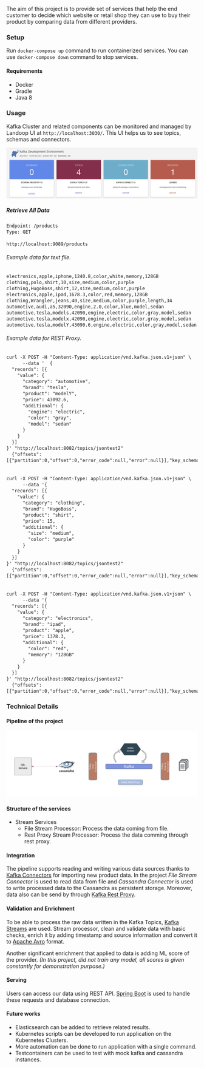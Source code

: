 The aim of this project is to provide set of services that help the end customer to 
decide which website or retail shop they can use to buy their product by comparing data 
from different providers.


### Setup

Run `docker-compose up` command to run containerized services. You can use `docker-compose down` command to stop services.

#### Requirements

- Docker
- Gradle
- Java 8

### Usage

Kafka Cluster and related components can be monitored and managed by Landoop UI at `http://localhost:3030/`. This UI helps us to see topics, schemas and connectors.

![Kafka Landoop UI](assets/landoop-ui.png)

##### Retrieve All Data

```
Endpoint: /products
Type: GET

http://localhost:9089/products
```

###### Example data for text file.

```
electronics,apple,iphone,1240.8,color,white,memory,128GB
clothing,polo,shirt,10,size,medium,color,purple
clothing,HugoBoss,shirt,12,size,medium,color,purple
electronics,apple,ipad,1678.3,color,red,memory,128GB
clothing,Wrangler,jeans,40,size,medium,color,purple,length,34
automotive,audi,a5,32090,engine,2.0,color,blue,model,sedan
automotive,tesla,models,42090,engine,electric,color,gray,model,sedan
automotive,tesla,modelx,42090,engine,electric,color,gray,model,sedan
automotive,tesla,modelY,43090.6,engine,electric,color,gray,model,sedan
```

###### Example data for REST Proxy.

```
curl -X POST -H "Content-Type: application/vnd.kafka.json.v1+json" \
      --data '  {
  "records": [{
    "value": {
      "category": "automotive",
      "brand": "tesla",
      "product": "modelY",
      "price": 43092.6,
      "additional": {
        "engine": "electric",
        "color": "gray",
        "model": "sedan"
      }
    }
  }]
}' "http://localhost:8082/topics/jsontest2"
  {"offsets":[{"partition":0,"offset":0,"error_code":null,"error":null}],"key_schema_id":null,"value_schema_id":null}


curl -X POST -H "Content-Type: application/vnd.kafka.json.v1+json" \
      --data '{
  "records": [{
    "value": {
      "category": "clothing",
      "brand": "HugoBoss",
      "product": "shirt",
      "price": 15,
      "additional": {
        "size": "medium",
        "color": "purple"
      }
    }
  }]
}' "http://localhost:8082/topics/jsontest2"
  {"offsets":[{"partition":0,"offset":0,"error_code":null,"error":null}],"key_schema_id":null,"value_schema_id":null}


curl -X POST -H "Content-Type: application/vnd.kafka.json.v1+json" \
      --data '{
  "records": [{
    "value": {
      "category": "electronics",
      "brand": "ipad",
      "product": "apple",
      "price": 1378.3,
      "additional": {
        "color": "red",
        "memory": "128GB"
      }
    }
  }]
}' "http://localhost:8082/topics/jsontest2"
  {"offsets":[{"partition":0,"offset":0,"error_code":null,"error":null}],"key_schema_id":null,"value_schema_id":null}

```

### Technical Details

#### Pipeline of the project

![Project Pipeline](assets/pipeline-v1.png)

#### Structure of the services

- Stream Services
    - File Stream Processor: Process the data coming from file.
    - Rest Proxy Stream Processor: Process the data comming through rest proxy.

#### Integration

The pipeline supports reading and writing various data sources thanks to [Kafka Connectors](https://docs.confluent.io/platform/current/connect/index.html) for importing new product data.
In the project *File Stream Connector* is used to read data from file and *Cassandra Connector* is used to write processed data to the Cassandra as persistent storage.
Moreover, data also can be send by through [Kafka Rest Proxy](https://docs.confluent.io/platform/current/kafka-rest/index.html).

#### Validation and Enrichment

To be able to process the raw data written in the Kafka Topics, [Kafka Streams](https://docs.confluent.io/platform/current/streams/index.html) are used.
Stream processor, clean and validate data with basic checks, enrich it by adding timestamp and source information and convert it to [Apache Avro](https://avro.apache.org/) format.

Another significant enrichment that applied to data is adding ML score of the provider. *(In this project, did not train any model, all scores is given constantly for demonstration purpose.)*

#### Serving

Users can access our data using REST API. [Spring Boot](https://spring.io/projects/spring-boot) is used to handle these requests and database connection.

#### Future works
 - Elasticsearch can be added to retrieve related results.
 - Kubernetes scripts can be developed to run application on the Kubernetes Clusters.
 - More automation can be done to run application with a single command.
 - Testcontainers can be used to test with mock kafka and cassandra instances.
